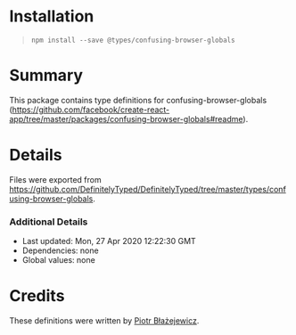 # Installation
> `npm install --save @types/confusing-browser-globals`

# Summary
This package contains type definitions for confusing-browser-globals (https://github.com/facebook/create-react-app/tree/master/packages/confusing-browser-globals#readme).

# Details
Files were exported from https://github.com/DefinitelyTyped/DefinitelyTyped/tree/master/types/confusing-browser-globals.

### Additional Details
 * Last updated: Mon, 27 Apr 2020 12:22:30 GMT
 * Dependencies: none
 * Global values: none

# Credits
These definitions were written by [Piotr Błażejewicz](https://github.com/peterblazejewicz).
